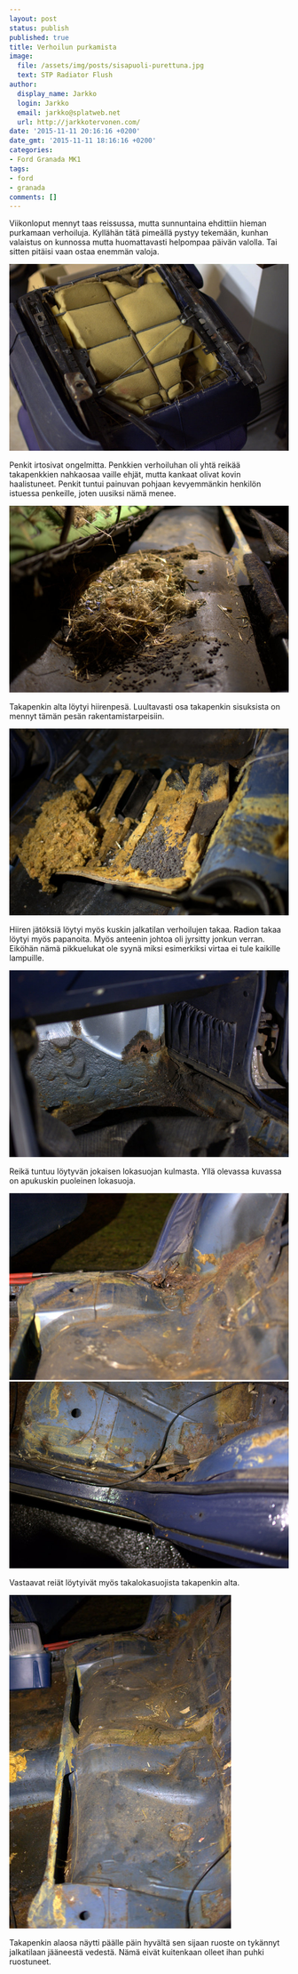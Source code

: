 ```yaml
---
layout: post
status: publish
published: true
title: Verhoilun purkamista
image:
  file: /assets/img/posts/sisapuoli-purettuna.jpg
  text: STP Radiator Flush
author:
  display_name: Jarkko
  login: Jarkko
  email: jarkko@splatweb.net
  url: http://jarkkotervonen.com/
date: '2015-11-11 20:16:16 +0200'
date_gmt: '2015-11-11 18:16:16 +0200'
categories:
- Ford Granada MK1
tags:
- ford
- granada
comments: []
---
```


Viikonloput mennyt taas reissussa, mutta sunnuntaina ehdittiin hieman purkamaan verhoiluja. Kyllähän tätä pimeällä pystyy tekemään, kunhan valaistus on kunnossa mutta huomattavasti helpompaa päivän valolla. Tai sitten pitäisi vaan ostaa enemmän valoja.

<img src="/assets/img/posts/penkit-sisalta.jpg" alt="Penkit sisältä" />

Penkit irtosivat ongelmitta. Penkkien verhoiluhan oli yhtä reikää takapenkkien nahkaosaa vaille ehjät, mutta kankaat olivat kovin haalistuneet. Penkit tuntui painuvan pohjaan kevyemmänkin henkilön istuessa penkeille, joten uusiksi nämä menee.

<img src="/assets/img/posts/takapenkin-alla-hiirenpesa.jpg" alt="Hiiren pesä takapenkin alla" />

Takapenkin alta löytyi hiirenpesä. Luultavasti osa takapenkin sisuksista on mennyt tämän pesän rakentamistarpeisiin.

<img src="/assets/img/posts/hiiren-jatoksia-verhoilun-alla.jpg" alt="Hiiren jätöksiä verhoilun alla" />

Hiiren jätöksiä löytyi myös kuskin jalkatilan verhoilujen takaa. Radion takaa löytyi myös papanoita. Myös anteenin johtoa oli jyrsitty jonkun verran. Eiköhän nämä pikkuelukat ole syynä miksi esimerkiksi virtaa ei tule kaikille lampuille.

<img src="/assets/img/posts/oikea-etulokasuoja.jpg" alt="Oikea etulokasuoja" />

Reikä tuntuu löytyvän jokaisen lokasuojan kulmasta. Yllä olevassa kuvassa on apukuskin puoleinen lokasuoja.

<img src="/assets/img/posts/oikea-takalokasuoja.jpg" alt="Oikea takalokasuoja" />

<img src="/assets/img/posts/vasen-takalokasuoja.jpg" alt="Vasen takalokasuoja" />

Vastaavat reiät löytyivät myös takalokasuojista takapenkin alta.

<img src="/assets/img/posts/takapenkit-irti.jpg" alt="Takapenkit irti" />

Takapenkin alaosa näytti päälle päin hyvältä sen sijaan ruoste on tykännyt jalkatilaan jääneestä vedestä. Nämä eivät kuitenkaan olleet ihan puhki ruostuneet.
